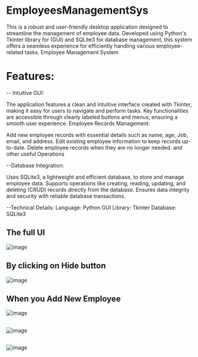 # EmployeesManagementSys
This is a robust and user-friendly desktop application designed to streamline the management of employee data. Developed using Python's Tkinter library for (GUI) and SQLite3 for database management, this system offers a seamless experience for efficiently handling various employee-related tasks.
Employee Management System
 
# Features:
-- Intuitive GUI:

The application features a clean and intuitive interface created with Tkinter, making it easy for users to navigate and perform tasks.
Key functionalities are accessible through clearly labeled buttons and menus, ensuring a smooth user experience.
Employee Records Management:

Add new employee records with essential details such as name, age, Job, email, and address.
Edit existing employee information to keep records up-to-date.
Delete employee records when they are no longer needed.
and other useful Operations

--Database Integration:

Uses SQLite3, a lightweight and efficient database, to store and manage employee data.
Supports operations like creating, reading, updating, and deleting (CRUD) records directly from the database.
Ensures data integrity and security with reliable database transactions.
 
--Technical Details:
Language: Python
GUI Library: Tkinter
Database: SQLite3

## The full UI 
![image](https://github.com/user-attachments/assets/29046996-7c4f-40a7-ab27-bfa0d5779b76)


## By clicking on Hide button
![image](https://github.com/user-attachments/assets/09e3c06d-0471-4259-aafc-7e1c88a1ed66)


## When you Add New Employee
![image](https://github.com/user-attachments/assets/763abbf8-b3b4-4c3b-9145-7ee65336199b)


## 
![image](https://github.com/user-attachments/assets/f428cf6b-af6a-4721-ace4-801faafa41ec)


##
![image](https://github.com/user-attachments/assets/7d1ad6c1-68c9-49a2-b17c-a018d0e50415)

